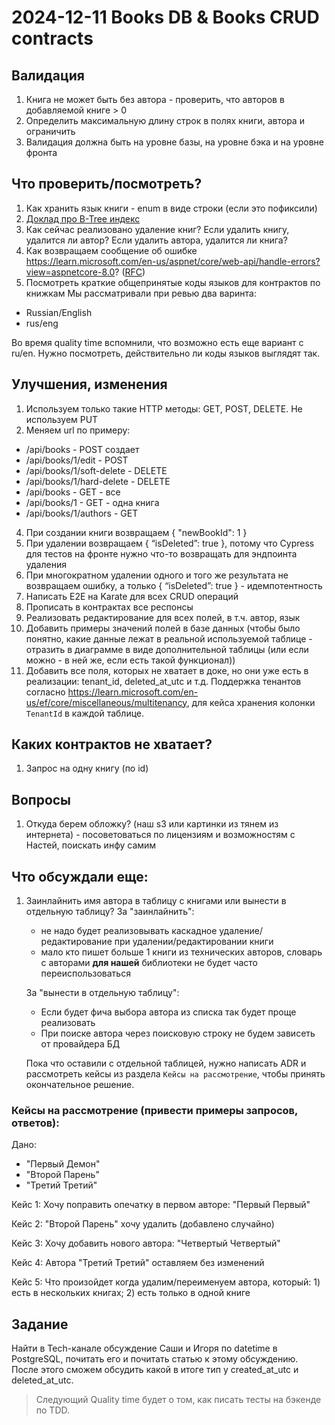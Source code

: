 # 2024-12-11 Books DB & Books CRUD contracts

## Валидация
1. Книга не может быть без автора - проверить, что авторов в добавляемой книге > 0
2. Определить максимальную длину строк в полях книги, автора и ограничить
3. Валидация должна быть на уровне базы, на уровне бэка и на уровне фронта


## Что проверить/посмотреть?
1. Как хранить язык книги - enum в виде строки (если это пофиксили)
2. [Доклад про B-Tree индекс](https://www.youtube.com/watch?v=y-Wtyvme4gE)
3. Как сейчас реализовано удаление книг? Если удалить книгу, удалится ли автор? Если удалить автора, удалится ли книга?
4. Как возвращаем сообщение об ошибке https://learn.microsoft.com/en-us/aspnet/core/web-api/handle-errors?view=aspnetcore-8.0? ([RFC](https://tools.ietf.org/html/rfc7807))
5. Посмотреть краткие общепринятые коды языков для контрактов по книжкам
Мы рассматривали при ревью два варинта:
- Russian/English
- rus/eng

Во время quality time вспомнили, что возможно есть еще вариант с ru/en. Нужно посмотреть, действительно ли коды языков выглядят так.


## Улучшения, изменения
1. Используем только такие HTTP методы: GET, POST, DELETE. Не используем PUT
2. Меняем url по примеру:
   
- /api/books - POST создает
- /api/books/1/edit - POST
- /api/books/1/soft-delete - DELETE
- /api/books/1/hard-delete - DELETE
- /api/books - GET - все
- /api/books/1 - GET - одна книга
- /api/books/1/authors - GET

4. При создании книги возвращаем { "newBookId": 1 }
5. При удалении возвращаем { “isDeleted”: true }, потому что Cypress для тестов на фронте нужно что-то возвращать для эндпоинта удаления
6. При многократном удалении одного и того же результата не возвращаем ошибку, а только { “isDeleted”: true } - идемпотентность
7. Написать E2E на Karate для всех CRUD операций
8. Прописать в контрактах все респонсы
9. Реализовать редактирование для всех полей, в т.ч. автор, язык
10. Добавить примеры значений полей в базе данных (чтобы было понятно, какие данные лежат в реальной используемой таблице - отразить в диаграмме в виде дополнительной таблицы (или если можно - в ней же, если есть такой функционал))
11. Добавить все поля, которых не хватает в доке, но они уже есть в реализации: tenant_id, deleted_at_utc и т.д. Поддержка тенантов согласно https://learn.microsoft.com/en-us/ef/core/miscellaneous/multitenancy, для кейса хранения колонки `TenantId` в каждой таблице.

## Каких контрактов не хватает?
1. Запрос на одну книгу (по id)


## Вопросы
1. Откуда берем обложку? (наш s3 или картинки из тянем из интернета) - посоветоваться по лицензиям и возможностям с Настей, поискать инфу самим


## Что обсуждали еще:
1) Заинлайнить имя автора в таблицу с книгами или вынести в отдельную таблицу?
   За "заинлайнить": 
   - не надо будет реализовывать каскадное удаление/редактирование при удалении/редактировании книги
   - мало кто пишет больше 1 книги из технических авторов, словарь с авторами **для нашей** библиотеки не будет часто переиспользоваться

   За "вынести в отдельную таблицу":
   - Если будет фича выбора автора из списка так будет проще реализовать
   - При поиске автора через поисковую строку не будем зависеть от провайдера БД

   Пока что оставили с отдельной таблицей, нужно написать ADR и рассмотреть кейсы из раздела `Кейсы на рассмотрение`, чтобы принять окончательное решение.

### Кейсы на рассмотрение (привести примеры запросов, ответов):
Дано:
- "Первый Демон"
- "Второй Парень"
- "Третий Третий"

Кейс 1: Хочу поправить опечатку в первом авторе: "Первый Первый"

Кейс 2: "Второй Парень" хочу удалить (добавлено случайно)

Кейс 3: Хочу добавить нового автора: "Четвертый Четвертый"

Кейс 4: Автора "Третий Третий" оставляем без изменений

Кейс 5: Что произойдет когда удалим/переименуем автора, который: 1) есть в нескольких книгах; 2) есть только в одной книге


## Задание
Найти в Tech-канале обсуждение Саши и Игоря по datetime в PostgreSQL, почитать его и почитать статью к этому обсуждению. После этого сможем обсудить какой в итоге тип у created_at_utc и deleted_at_utc.


> Следующий Quality time будет о том, как писать тесты на бэкенде по TDD.
